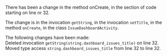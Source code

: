 There has been a change in the method onCreate, in the section of code starting on line nr 32.
  
The change is in the invocation ```getString```, in the invocation ```setTitle```, in the method ```onCreate```, in the class ```IssueDashboardActivity```.
  
The following changes have been made:  
Deleted invocation ```getString(string.dashboard_issues_title)``` on line 32.  
Moved type access ```string.dashboard_issues_title``` from line 32 to line 32.  
